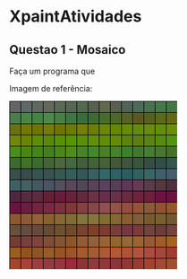 # XpaintAtividades

## Questao 1 - Mosaico
Faça um programa que 

<p>Imagem de referência:</p>

![Referencia_Atividade1](exemplo1.png)


